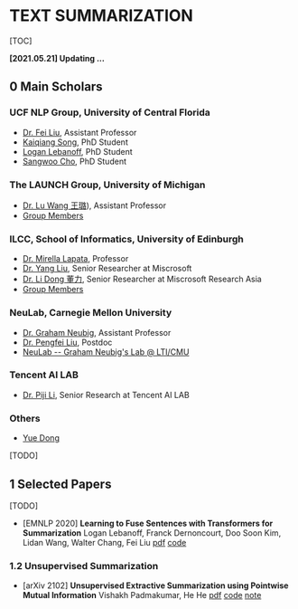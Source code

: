 # TEXT SUMMARIZATION

[TOC]

**[2021.05.21] Updating ...**





## 0 Main Scholars

### UCF NLP Group, University of Central Florida

- [Dr. Fei Liu](http://www.cs.ucf.edu/~feiliu/index.html#service), Assistant Professor
- [Kaiqiang Song](http://i2u.world/kqsong/), PhD Student
- [Logan Lebanoff](https://loganlebanoff.github.io/), PhD Student
- [Sangwoo Cho](https://sangwoo3.github.io/), PhD Student



### The LAUNCH Group, University of Michigan

- [Dr. Lu Wang 王璐](https://web.eecs.umich.edu/~wangluxy/)), Assistant Professor
- [Group Members](https://web.eecs.umich.edu/~wangluxy/group.html)



### ILCC, School of Informatics, University of Edinburgh

- [Dr. Mirella Lapata](https://homepages.inf.ed.ac.uk/mlap/index.php?page=index), Professor
- [Dr. Yang Liu](https://nlp-yang.github.io/), Senior Researcher at Miscrosoft
- [Dr. Li Dong 董力](http://dong.li/), Senior Researcher at Miscrosoft Research Asia
- [Group Members](https://homepages.inf.ed.ac.uk/mlap/index.php?page=students)



### NeuLab, Carnegie Mellon University

- [Dr. Graham Neubig](http://www.phontron.com), Assistant Professor
- [Dr. Pengfei Liu](http://pfliu.com), Postdoc
- [NeuLab -- Graham Neubig's Lab @ LTI/CMU](http://www.cs.cmu.edu/~neulab/people.html)



### Tencent AI LAB

- [Dr. Piji Li](http://lipiji.com), Senior Research at Tencent AI LAB



### Others

- [Yue Dong](https://www.cs.mcgill.ca/~ydong26/)



[TODO]

## 1 Selected Papers

[TODO]

- [EMNLP 2020] **Learning to Fuse Sentences with Transformers for Summarization** Logan Lebanoff, Franck Dernoncourt, Doo Soon Kim, Lidan Wang, Walter Chang, Fei Liu  [pdf](https://www.aclweb.org/anthology/2020.emnlp-main.338.pdf) [code](https://github.com/ucfnlp/sent-fusion-transformers) 



### 1.2 Unsupervised Summarization

- [arXiv 2102] **Unsupervised Extractive Summarization using Pointwise Mutual Information** Vishakh Padmakumar, He He [pdf](https://arxiv.org/pdf/2102.06272.pdf) [code](https://github.com/vishakhpk/mi-unsup-summ) [note](src/arxiv.2102.06272.md)

